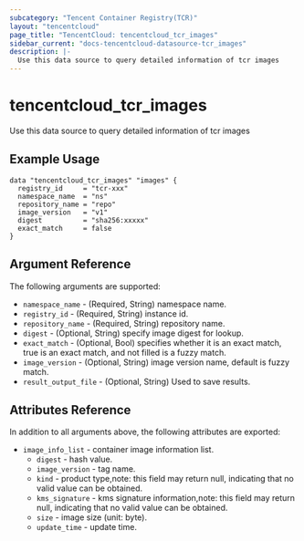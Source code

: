 ```yaml
---
subcategory: "Tencent Container Registry(TCR)"
layout: "tencentcloud"
page_title: "TencentCloud: tencentcloud_tcr_images"
sidebar_current: "docs-tencentcloud-datasource-tcr_images"
description: |-
  Use this data source to query detailed information of tcr images
---
```


# tencentcloud_tcr_images

Use this data source to query detailed information of tcr images

## Example Usage

```hcl
data "tencentcloud_tcr_images" "images" {
  registry_id     = "tcr-xxx"
  namespace_name  = "ns"
  repository_name = "repo"
  image_version   = "v1"
  digest          = "sha256:xxxxx"
  exact_match     = false
}
```

## Argument Reference

The following arguments are supported:

* `namespace_name` - (Required, String) namespace name.
* `registry_id` - (Required, String) instance id.
* `repository_name` - (Required, String) repository name.
* `digest` - (Optional, String) specify image digest for lookup.
* `exact_match` - (Optional, Bool) specifies whether it is an exact match, true is an exact match, and not filled is a fuzzy match.
* `image_version` - (Optional, String) image version name, default is fuzzy match.
* `result_output_file` - (Optional, String) Used to save results.

## Attributes Reference

In addition to all arguments above, the following attributes are exported:

* `image_info_list` - container image information list.
  * `digest` - hash value.
  * `image_version` - tag name.
  * `kind` - product type,note: this field may return null, indicating that no valid value can be obtained.
  * `kms_signature` - kms signature information,note: this field may return null, indicating that no valid value can be obtained.
  * `size` - image size (unit: byte).
  * `update_time` - update time.


